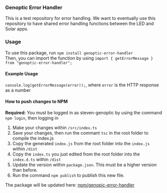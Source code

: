 ### Genoptic Error Handler

This is a test repository for error handling. We want to eventually use this repository to have shared error handling functions between the LED and Solar apps.

### Usage

To use this package, run `npm install genoptic-error-handler`<br />
Then, you can import the function by using `import { getErrorMessage } from "genoptic-error-handler";`

#### Example Usage

`console.log(getErrorMessage(error));`, where `error` is the HTTP response as a number

#### How to push changes to NPM

**Required:** You must be logged in as steven-genoptic by using the command `npm login`, then logging in <br />

1. Make your changes within `/src/index.ts`
2. Save your changes, then run the commant `tsc` in the root folder to compile the index.js
3. Copy the generated `index.js` from the root folder into the `index.js` within `/dist`
4. Copy the `index.ts` you just edited from the root folder into the `index.d.ts` within `/dist`
5. Update the version within `package.json`. This must be a higher version than before.
6. Run the command `npm publish` to publish this new file.

The package will be updated here: [npm/genopic-error-handler](https://link-url-here.org)
